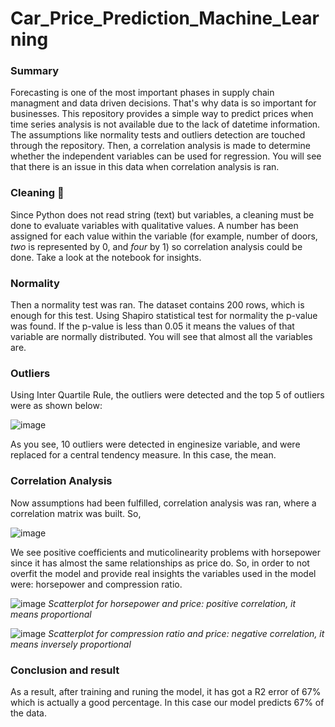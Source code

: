 # Car_Price_Prediction_Machine_Learning
### Summary
Forecasting is one of the most important phases in supply chain managment and data driven decisions. That's why data is so important for businesses. This repository provides a simple way to predict prices when time series analysis is not available due to the lack of datetime information. The assumptions like normality tests and outliers detection are touched through the repository. Then, a correlation analysis is made to determine whether the independent variables can be used for regression. You will see that there is an issue in this data when correlation analysis is ran. 

### Cleaning 🧹
Since Python does not read string (text) but variables, a cleaning must be done to evaluate variables with qualitative values. A number has been assigned for each value within the variable (for example, number of doors, *two* is represented by 0, and *four* by 1) so correlation analysis could be done. Take a look at the notebook for insights. 

### Normality 
Then a normality test was ran. The dataset contains 200 rows, which is enough for this test. Using Shapiro statistical test for normality the p-value was found. If the p-value is less than 0.05 it means the values of that variable are normally distributed. You will see that almost all the variables are. 

### Outliers
Using Inter Quartile Rule, the outliers were detected and the top 5 of outliers were as shown below: 

![image](https://user-images.githubusercontent.com/101015892/213349289-350ff44a-a643-47dd-a7d5-6449550b1805.png)

As you see, 10 outliers were detected in enginesize variable, and were replaced for a central tendency measure. In this case, the mean. 

### Correlation Analysis
Now assumptions had been fulfilled, correlation analysis was ran, where a correlation matrix was built. So, 

![image](https://user-images.githubusercontent.com/101015892/213349733-896f2a61-00ab-4a56-b5df-9df2386e9b9f.png)

We see positive coefficients and muticolinearity problems with horsepower since it has almost the same relationships as price do. So, in order to not overfit the model and provide real insights the variables used in the model were: horsepower and compression ratio.

![image](https://user-images.githubusercontent.com/101015892/213349943-d092c800-8693-4b76-bc07-31b54a2c2855.png)
_Scatterplot for horsepower and price: positive correlation, it means proportional_

![image](https://user-images.githubusercontent.com/101015892/213349967-146a3b19-51cc-459b-85b5-17090772ca17.png)
_Scatterplot for compression ratio and price: negative correlation, it means inversely proportional_

### Conclusion and result
As a result, after training and runing the model, it has got a R2 error of 67% which is actually a good percentage. In this case our model predicts 67% of the data.   
